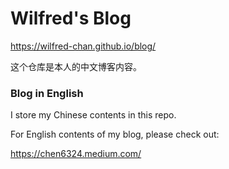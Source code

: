 # Wilfred's Blog

https://wilfred-chan.github.io/blog/

这个仓库是本人的中文博客内容。

### Blog in English

I store my Chinese contents in this repo.

For English contents of my blog, please check out:

https://chen6324.medium.com/
